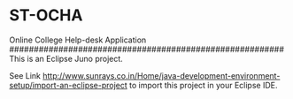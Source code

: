 # ST-OCHA
Online College Help-desk Application
########################################################
This is an Eclipse Juno project.  

See Link http://www.sunrays.co.in/Home/java-development-environment-setup/import-an-eclipse-project   to import this  project in your Eclipse IDE.
